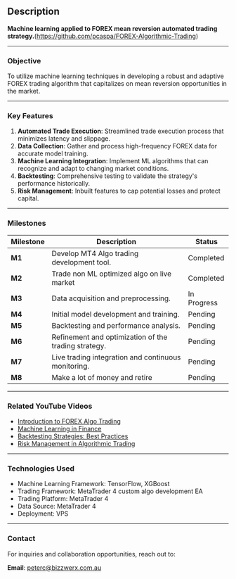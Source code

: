## **Description**


**Machine learning applied to FOREX mean reversion automated trading strategy.**(https://github.com/pcaspa/FOREX-Algorithmic-Trading)

---

### **Objective**
To utilize machine learning techniques in developing a robust and adaptive FOREX trading algorithm that capitalizes on mean reversion opportunities in the market.

---

### **Key Features**

1. **Automated Trade Execution**: Streamlined trade execution process that minimizes latency and slippage.
2. **Data Collection**: Gather and process high-frequency FOREX data for accurate model training.
3. **Machine Learning Integration**: Implement ML algorithms that can recognize and adapt to changing market conditions.
4. **Backtesting**: Comprehensive testing to validate the strategy's performance historically.
5. **Risk Management**: Inbuilt features to cap potential losses and protect capital.

---

### **Milestones**

| Milestone | Description                                      | Status     |
|-----------|--------------------------------------------------|------------|
| **M1**    | Develop MT4 Algo trading development tool.        | Completed  |
| **M2**    | Trade non ML optimized algo on live market        | Completed  |
| **M3**    | Data acquisition and preprocessing.               | In Progress|
| **M4**    | Initial model development and training.          | Pending    |
| **M5**    | Backtesting and performance analysis.            | Pending    |
| **M6**    | Refinement and optimization of the trading strategy.| Pending |
| **M7**    | Live trading integration and continuous monitoring.| Pending  |
| **M8**    | Make a lot of money and retire                   | Pending  |



---

### **Related YouTube Videos**

- [Introduction to FOREX Algo Trading](https://www.youtube.com/watch?v=examplelink1)
- [Machine Learning in Finance](https://www.youtube.com/watch?v=examplelink2)
- [Backtesting Strategies: Best Practices](https://www.youtube.com/watch?v=examplelink3)
- [Risk Management in Algorithmic Trading](https://www.youtube.com/watch?v=examplelink4)

---

### **Technologies Used**

- Machine Learning Framework: TensorFlow, XGBoost
- Trading Framework: MetaTrader 4 custom algo development EA
- Trading Platform: MetaTrader 4
- Data Source: MetaTrader 4
- Deployment: VPS

---

### **Contact**

For inquiries and collaboration opportunities, reach out to: 

**Email**: [peterc@bizzwerx.com.au](mailto:peterc@bizzwerx.com.au)

